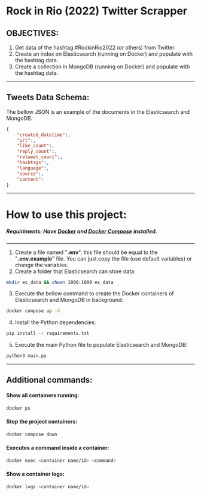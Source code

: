 # Rock in Rio (2022) Twitter Scrapper
## OBJECTIVES: 
1. Get data of the hashtag #RockinRio2022 (or others) from Twitter.
2. Create an index on Elasticsearch (running on Docker) and populate with the hashtag data.
3. Create a collection in MongoDB (running on Docker) and populate with the hashtag data.
---
## Tweets Data Schema:
The bellow JSON is an example of the documents in the Elasticsearch and MongoDB.
```json
{
    "created_datetime":, 
    "url":, 
    "like_count":, 
    "reply_count":, 
    "retweet_count":, 
    "hashtags":, 
    "language":, 
    "source":, 
    "content":
}
```
---
# How to use this project:
##### Requiriments: Have [Docker](https://www.docker.com) and [Docker Compose](https://docs.docker.com/compose/install/#install-compose) installed.

---
1. Create a file named "**.env**", this file should be equal to the "**.env.example**" file. You can just copy the file (use default variables) or change the variables.
2. Create a folder that Elasticsearch can store data:
```sh
mkdir es_data && chown 1000:1000 es_data
```
3. Execute the bellow command to create the Docker containers of Elasticsearch and MongoDB in background:
```sh
docker compose up -d
```
4. Install the Python dependencies:
```sh
pip install -r requirements.txt
```
5. Execute the main Python file to populate Elasticsearch and MongoDB:
```sh
python3 main.py
```
---

## Additional commands:

#### Show all containers running:
```sh
docker ps
```
#### Stop the project containers:
```sh
docker compose down
``` 
#### Executes a command inside a container:
```sh
docker exec <container name/id> <command>
```
#### Show a container logs:
```sh
docker logs <container name/id>
```
